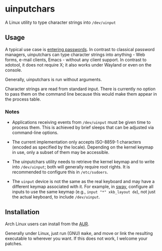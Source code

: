 # uinputchars
A Linux utility to type character strings into `/dev/uinput`


## Usage

A typical use case is [entering
passwords](https://github.com/clawoflight/puma). In contrast to
classical password managers, uinputchars can type character strings
into anything - Web forms, e-mail clients, Emacs - without any client
support.  In contrast to xdotool, it does not require X; it also works
under Wayland or even on the console.

Generally, uinputchars is run without arguments.

Character strings are read from standard input.  There is currently no
option to pass them on the command line because this would make them
appear in the process table.


### Notes

  * Applications receiving events from `/dev/uinput` must be given
	time to process them.  This is achieved by brief sleeps that can
	be adjusted via command-line options.

  * The current implementation only accepts ISO-8859-1 characters
	(encoded as specified by the locale).  Depending on the kernel
	keymap in use, only a subset of them may be accessible.

  * The uinputchars utility needs to retrieve the kernel keymap and to
	write into `/dev/uinput`; both will generally require root rights.
	It is recommended to configure this in `/etc/sudoers`.

  * The `uinput` device is not the same as the real keyboard and may
	have a different keymap associated with it.	 For example, in
	[sway](https://github.com/swaywm/sway), configure all inputs to
	use the same keymap (e.g., `input "*" xkb_layout de`), not just
	the actual keyboard, to include `/dev/uinput`.


## Installation

Arch Linux users can install from the
[AUR](https://aur.archlinux.org/packages/uinputchars/).

Generally under Linux, just run (GNU) <kbd>make</kbd>, and move or link the
resulting executable to wherever you want.  If this does not work, I
welcome your patches.
